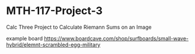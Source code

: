 # MTH-117-Project-3
Calc Three Project to Calculate Riemann Sums on an Image

example board
https://www.boardcave.com/shop/surfboards/small-wave-hybrid/elemnt-scrambled-egg-military

